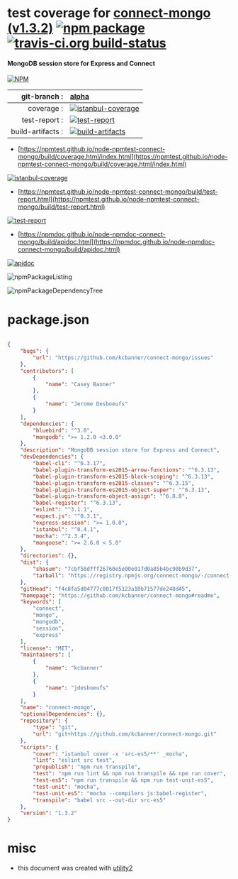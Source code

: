 # test coverage for  [connect-mongo (v1.3.2)](https://github.com/kcbanner/connect-mongo#readme)  [![npm package](https://img.shields.io/npm/v/npmtest-connect-mongo.svg?style=flat-square)](https://www.npmjs.org/package/npmtest-connect-mongo) [![travis-ci.org build-status](https://api.travis-ci.org/npmtest/node-npmtest-connect-mongo.svg)](https://travis-ci.org/npmtest/node-npmtest-connect-mongo)
#### MongoDB session store for Express and Connect

[![NPM](https://nodei.co/npm/connect-mongo.png?downloads=true&downloadRank=true&stars=true)](https://www.npmjs.com/package/connect-mongo)

| git-branch : | [alpha](https://github.com/npmtest/node-npmtest-connect-mongo/tree/alpha)|
|--:|:--|
| coverage : | [![istanbul-coverage](https://npmtest.github.io/node-npmtest-connect-mongo/build/coverage.badge.svg)](https://npmtest.github.io/node-npmtest-connect-mongo/build/coverage.html/index.html)|
| test-report : | [![test-report](https://npmtest.github.io/node-npmtest-connect-mongo/build/test-report.badge.svg)](https://npmtest.github.io/node-npmtest-connect-mongo/build/test-report.html)|
| build-artifacts : | [![build-artifacts](https://npmtest.github.io/node-npmtest-connect-mongo/glyphicons_144_folder_open.png)](https://github.com/npmtest/node-npmtest-connect-mongo/tree/gh-pages/build)|

- [https://npmtest.github.io/node-npmtest-connect-mongo/build/coverage.html/index.html](https://npmtest.github.io/node-npmtest-connect-mongo/build/coverage.html/index.html)

[![istanbul-coverage](https://npmtest.github.io/node-npmtest-connect-mongo/build/screenCapture.buildCi.browser.%252Ftmp%252Fbuild%252Fcoverage.lib.html.png)](https://npmtest.github.io/node-npmtest-connect-mongo/build/coverage.html/index.html)

- [https://npmtest.github.io/node-npmtest-connect-mongo/build/test-report.html](https://npmtest.github.io/node-npmtest-connect-mongo/build/test-report.html)

[![test-report](https://npmtest.github.io/node-npmtest-connect-mongo/build/screenCapture.buildCi.browser.%252Ftmp%252Fbuild%252Ftest-report.html.png)](https://npmtest.github.io/node-npmtest-connect-mongo/build/test-report.html)

- [https://npmdoc.github.io/node-npmdoc-connect-mongo/build/apidoc.html](https://npmdoc.github.io/node-npmdoc-connect-mongo/build/apidoc.html)

[![apidoc](https://npmdoc.github.io/node-npmdoc-connect-mongo/build/screenCapture.buildCi.browser.%252Ftmp%252Fbuild%252Fapidoc.html.png)](https://npmdoc.github.io/node-npmdoc-connect-mongo/build/apidoc.html)

![npmPackageListing](https://npmtest.github.io/node-npmtest-connect-mongo/build/screenCapture.npmPackageListing.svg)

![npmPackageDependencyTree](https://npmtest.github.io/node-npmtest-connect-mongo/build/screenCapture.npmPackageDependencyTree.svg)



# package.json

```json

{
    "bugs": {
        "url": "https://github.com/kcbanner/connect-mongo/issues"
    },
    "contributors": [
        {
            "name": "Casey Banner"
        },
        {
            "name": "Jerome Desboeufs"
        }
    ],
    "dependencies": {
        "bluebird": "^3.0",
        "mongodb": ">= 1.2.0 <3.0.0"
    },
    "description": "MongoDB session store for Express and Connect",
    "devDependencies": {
        "babel-cli": "^6.3.17",
        "babel-plugin-transform-es2015-arrow-functions": "^6.3.13",
        "babel-plugin-transform-es2015-block-scoping": "^6.3.13",
        "babel-plugin-transform-es2015-classes": "^6.3.15",
        "babel-plugin-transform-es2015-object-super": "^6.3.13",
        "babel-plugin-transform-object-assign": "^6.8.0",
        "babel-register": "^6.3.13",
        "eslint": "^3.1.1",
        "expect.js": "^0.3.1",
        "express-session": ">= 1.0.0",
        "istanbul": "^0.4.1",
        "mocha": "^2.3.4",
        "mongoose": ">= 2.6.0 < 5.0"
    },
    "directories": {},
    "dist": {
        "shasum": "7cbf58dfff26760e5e00e017d0a85b4bc90b9d37",
        "tarball": "https://registry.npmjs.org/connect-mongo/-/connect-mongo-1.3.2.tgz"
    },
    "gitHead": "f4c8fa5d04777c0017f5123a10b71577de248d45",
    "homepage": "https://github.com/kcbanner/connect-mongo#readme",
    "keywords": [
        "connect",
        "mongo",
        "mongodb",
        "session",
        "express"
    ],
    "license": "MIT",
    "maintainers": [
        {
            "name": "kcbanner"
        },
        {
            "name": "jdesboeufs"
        }
    ],
    "name": "connect-mongo",
    "optionalDependencies": {},
    "repository": {
        "type": "git",
        "url": "git+https://github.com/kcbanner/connect-mongo.git"
    },
    "scripts": {
        "cover": "istanbul cover -x 'src-es5/**' _mocha",
        "lint": "eslint src test",
        "prepublish": "npm run transpile",
        "test": "npm run lint && npm run transpile && npm run cover",
        "test-es5": "npm run transpile && npm run test-unit-es5",
        "test-unit": "mocha",
        "test-unit-es5": "mocha --compilers js:babel-register",
        "transpile": "babel src --out-dir src-es5"
    },
    "version": "1.3.2"
}
```



# misc
- this document was created with [utility2](https://github.com/kaizhu256/node-utility2)
